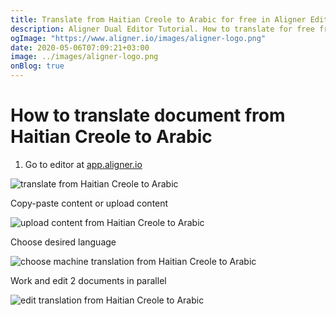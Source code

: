 ```yaml
---
title: Translate from Haitian Creole to Arabic for free in Aligner Editor
description: Aligner Dual Editor Tutorial. How to translate for free from Haitian Creole to Arabic. Aligner is multilingual document management platform. 
ogImage: "https://www.aligner.io/images/aligner-logo.png"
date: 2020-05-06T07:09:21+03:00
image: ../images/aligner-logo.png
onBlog: true
---
```


# How to translate document from Haitian Creole to Arabic

1. Go to editor at [app.aligner.io](https://app.aligner.io "Aligner App web page")

![translate from Haitian Creole to Arabic](../aligner-blank-editor.png "translate from Haitian Creole to Arabic")

Copy-paste content or upload content

![upload content from Haitian Creole to Arabic](../aligner-uploaded-document.png "upload content from Haitian Creole to Arabic")

Choose desired language

![choose machine translation from Haitian Creole to Arabic](../aligner-language-dropdown.png "choose machine translation from Haitian Creole to Arabic")

Work and edit 2 documents in parallel

![edit translation from Haitian Creole to Arabic](../aligner-double-sitded-editor.png "edit translation from Haitian Creole to Arabic")

